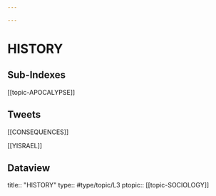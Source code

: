 ```yaml
---

---
```

# HISTORY
## Sub-Indexes
[[topic-APOCALYPSE]]

## Tweets
[[CONSEQUENCES]]

[[YISRAEL]]

## Dataview
title:: "HISTORY"
type:: #type/topic/L3
ptopic:: [[topic-SOCIOLOGY]]
